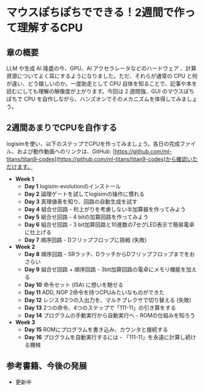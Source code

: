 # マウスぽちぽちでできる！2週間で作って理解するCPU

## 章の概要

LLM や生成 AI 隆盛の今、GPU、AI アクセラレータなどのハードウェア 、計算資源についてよく耳にするようになりました。ただ、それらが通常の CPU と何が違い、どう嬉しいのか。一度助走として CPU 自体を知ることで、記事や本を読むにしても理解の解像度が上がります。今回は 2 週間強、GUI のマウスぽちぽちで CPU を自作しながら、ハンズオンでそのメカニズムを体得してみましょう。

## 2週間あまりでCPUを自作する

logisimを使い、以下のステップでCPUを作ってみましょう。各日の完成ファイル、および動作動画へのリンクは、GitHub: [https://github.com/ml-titans/titan9-codes](https://github.com/ml-titans/titan9-codes)から確認いただけます。

- **Week 1**
    - **Day 1** logisim-evolutionのインストール
    - **Day 2** 論理ゲートを試してlogisimの操作に慣れる
    - **Day 3** 真理値表を知り、回路の自動生成を試す
    - **Day 4** 組合せ回路 - 桁上がりを考慮しない半加算器を作ってみよう
    - **Day 5** 組合せ回路 - 4 bitの加算回路を作ってみよう
    - **Day 6** 組合せ回路 - 3 bit加算回路と10進数の7セグLED表示で簡易電卓に仕上げる
    - **Day 7** 順序回路 - Dフリップフロップに挑戦 (失敗)
- **Week 2**
    - **Day 8** 順序回路 - SRラッチ、DラッチからDフリップフロップまでをおさらい
    - **Day 9** 組合せ回路 + 順序回路 - 3bit加算回路の電卓にメモリ機能を加える
    - **Day 10** 命令セット (ISA) に想いを馳せる
    - **Day 11** ADD, NOP 2命令を持つCPUみたいなものができた
    - **Day 12** レジスタ2つの入出力を、マルチプレクサで切り替える (失敗)
    - **Day 13** 2つの命令、4つのステップで「111-11」の引き算をする
    - **Day 14** プログラムの手動実行から自動実行へ - ROMの仕組みを知ろう
- **Week 3**
    - **Day 15** ROMにプログラムを書き込み、カウンタと接続する
    - **Day 16** プログラムを自動実行するには - 「111-11」を永遠に計算し続ける機械

## 参考書籍、今後の発展

- 更新中